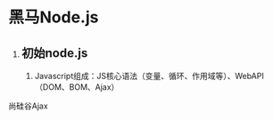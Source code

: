 # 黑马Node.js

1. ## 初始node.js

   1. Javascript组成：JS核心语法（变量、循环、作用域等）、WebAPI（DOM、BOM、Ajax）

















尚硅谷Ajax